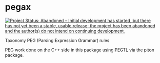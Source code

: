 pegax
=====



[![Project Status: Abandoned – Initial development has started, but there has not yet been a stable, usable release; the project has been abandoned and the author(s) do not intend on continuing development.](https://www.repostatus.org/badges/latest/abandoned.svg)](https://www.repostatus.org/#abandoned)

Taxonomy PEG (Parsing Expression Grammar) rules

PEG work done on the C++ side in this package using [PEGTL](https://github.com/taocpp/PEGTL) via the [piton](https://github.com/Ironholds/piton) package.
